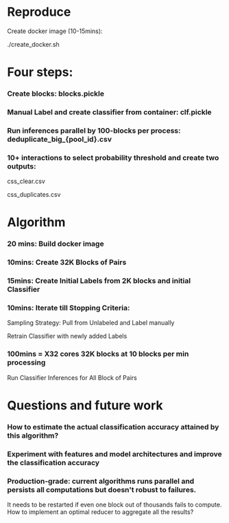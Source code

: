 # Reproduce

Create docker image (10-15mins):

./create_docker.sh



# Four steps: 

### Create blocks: blocks.pickle

### Manual Label and create classifier from container: clf.pickle

### Run inferences parallel by 100-blocks per process: deduplicate_big_{pool_id}.csv

### 10+ interactions to select probability threshold and create two outputs: 

css_clear.csv

css_duplicates.csv

# Algorithm

### 20 mins: Build docker image

### 10mins: Create 32K Blocks of Pairs

### 15mins: Create Initial Labels from 2K blocks and initial Classifier

### 10mins: Iterate till Stopping Criteria:

Sampling Strategy: Pull from Unlabeled and Label manually

Retrain Classifier with newly added Labels

### 100mins = X32 cores 32K blocks at 10 blocks per min processing

Run Classifier Inferences for All Block of Pairs

# Questions and future work

### How to estimate the actual classification accuracy attained by this algorithm?

### Experiment with features and model architectures and improve the classification accuracy

### Production-grade: current algorithms runs parallel and persists all computations but doesn't robust to failures. 
It needs to be restarted if even one block out of thousands fails to compute. How to implement an optimal reducer to aggregate all the results?

